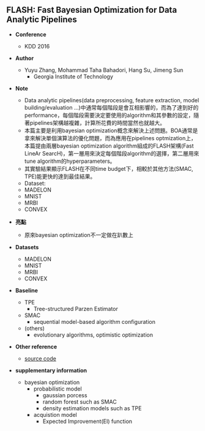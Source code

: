## FLASH: Fast Bayesian Optimization for Data Analytic Pipelines

- **Conference**
    - KDD 2016
- **Author**
    - Yuyu Zhang, Mohammad Taha Bahadori, Hang Su, Jimeng Sun
        - Georgia Institute of Technology
- **Note**
    - Data analytic pipelines(data preprocessing, feature extraction, model building/evaluation ...)中通常每個階段是會互相影響的，而為了達到好的performance，每個階段需要決定要使用的algorithm和其參數的設定，隨著pipelines架構越複雜，計算所花費的時間當然也就越大。 
    - 本篇主要是利用bayesian optimization概念來解決上述問題。BOA通常是拿來解決單個演算法的優化問題，而為應用在pipelines optmization上，本篇提由兩層bayesian optimization algorithm組成的FLASH架構(Fast LineAr SearcH)，第一層用來決定每個階段algorithm的選擇，第二層用來tune algorithm的hyperparameters。
    - 其實驗結果顯示FLASH在不同time budget下，相較於其他方法(SMAC, TPE)能更快的達到最佳結果。
    - Dataset:
    - MADELON
    - MNIST
    - MRBI
    - CONVEX
- **亮點**
    - 原來bayesian optimization不一定做在趴數上
- **Datasets**
    - MADELON
    - MNIST
    - MRBI
    - CONVEX
- **Baseline**
    - TPE
        - Tree-structured Parzen Estimator
    - SMAC
        - sequential model-based algorithm configuration
    - (others)
        - evolutionary algorithms, optimistic optimization
- **Other reference**
    - [source code](https://github.com/yuyuz/FLASH)

- **supplementary information**
    - bayesian optimization
        - probabilistic model
            - gaussian porcess
            - random forest such as SMAC
            - density estimation models such as TPE
        - acquistion model
            - Expected Improvement(EI) function